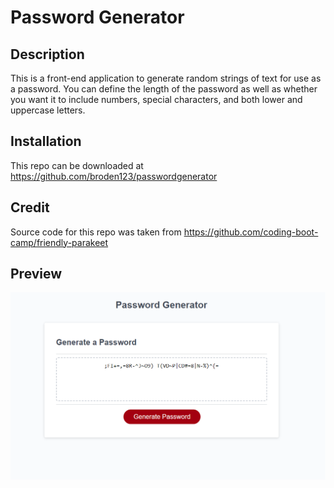 # Password Generator

## Description

This is a front-end application to generate random strings of text for use as a password. You can define the length of the password as well as whether you want it to include numbers, special characters, and both lower and uppercase letters.

## Installation

This repo can be downloaded at https://github.com/broden123/passwordgenerator

## Credit

Source code for this repo was taken from https://github.com/coding-boot-camp/friendly-parakeet

## Preview

![Website Preview](/assets/passwordgeneratorpreview.png)
